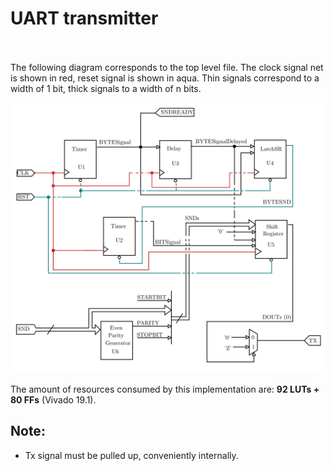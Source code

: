 # UART transmitter<br><br>

The following diagram corresponds to the top level file. The clock signal net is shown in red, reset signal is shown in aqua. Thin signals correspond to a width of 1 bit, thick signals to a width of n bits.

![Circuit's diagram](SerialTx.png)

The amount of resources consumed by this implementation are: <strong>92 LUTs + 80 FFs</strong> (Vivado 19.1).



## Note:
- Tx signal must be pulled up, conveniently internally.